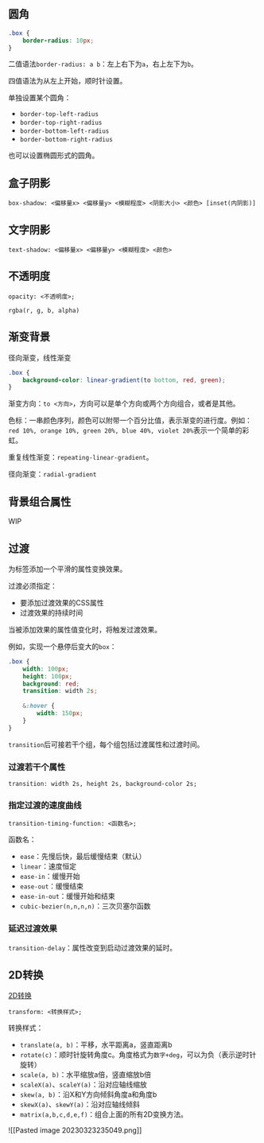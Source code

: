 
## 圆角

```scss
.box {
	border-radius: 10px;
}
```

二值语法`border-radius: a b`：左上右下为`a`，右上左下为`b`。

四值语法为从左上开始，顺时针设置。

单独设置某个圆角：
- `border-top-left-radius`
- `border-top-right-radius`
- `border-bottom-left-radius`
- `border-bottom-right-radius`

也可以设置椭圆形式的圆角。

## 盒子阴影

`box-shadow: <偏移量x> <偏移量y> <模糊程度> <阴影大小> <颜色> [inset(内阴影)]`

## 文字阴影

`text-shadow: <偏移量x> <偏移量y> <模糊程度> <颜色>`

## 不透明度

`opacity: <不透明度>;`

`rgba(r, g, b, alpha)`

## 渐变背景

径向渐变，线性渐变

```scss
.box {
	background-color: linear-gradient(to bottom, red, green);
}
```

渐变方向：`to <方向>`，方向可以是单个方向或两个方向组合，或者是其他。

色标：一串颜色序列，颜色可以附带一个百分比值，表示渐变的进行度。例如：
`red 10%, orange 10%, green 20%, blue 40%, violet 20%`表示一个简单的彩虹。

重复线性渐变：`repeating-linear-gradient`。

径向渐变：`radial-gradient`

## 背景组合属性

WIP

## 过渡

为标签添加一个平滑的属性变换效果。

过渡必须指定：
- 要添加过渡效果的CSS属性
- 过渡效果的持续时间

当被添加效果的属性值变化时，将触发过渡效果。

例如，实现一个悬停后变大的`box`：
```scss
.box {
	width: 100px;
	height: 100px;
	background: red;
	transition: width 2s;
	
	&:hover {
		width: 150px;
	}
}
```

`transition`后可接若干个组，每个组包括过渡属性和过渡时间。

### 过渡若干个属性

`transition: width 2s, height 2s, background-color 2s;`

### 指定过渡的速度曲线

`transition-timing-function: <函数名>;`

函数名：
- `ease`：先慢后快，最后缓慢结束（默认）
- `linear`：速度恒定
- `ease-in`：缓慢开始
- `ease-out`：缓慢结束
- `ease-in-out`：缓慢开始和结束
- `cubic-bezier(n,n,n,n)`：三次贝塞尔函数

### 延迟过渡效果

`transition-delay`：属性改变到启动过渡效果的延时。

## 2D转换

[2D转换](https://www.w3school.com.cn/css/css3_2dtransforms.asp)

`transform: <转换样式>;`

转换样式：
- `translate(a, b)`：平移，水平距离a，竖直距离b
- `rotate(c)`：顺时针旋转角度c。角度格式为`数字+deg`，可以为负（表示逆时针旋转）
- `scale(a, b)`：水平缩放a倍，竖直缩放b倍
- `scaleX(a)`、`scaleY(a)`：沿对应轴线缩放
- `skew(a, b)`：沿X和Y方向倾斜角度a和角度b
- `skewX(a)`、`skewY(a)`：沿对应轴线倾斜
- `matrix(a,b,c,d,e,f)`：组合上面的所有2D变换方法。

![[Pasted image 20230323235049.png]]

